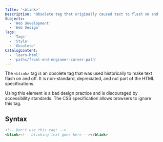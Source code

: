 ```yaml
---
Title: '<blink>'
Description: 'Obsolete tag that originally caused text to flash on and off. It is now deprecated and non-standard.'
Subjects:
  - 'Web Development'
  - 'Web Design'
Tags:
  - 'Tags'
  - 'Style'
  - 'Obsolete'
CatalogContent:
  - 'learn-html'
  - 'paths/front-end-engineer-career-path'
---
```


The `<blink>` tag is an obsolete tag that was used historically to make text flash on and off. It is non-standard, depreciated, and not part of the HTML specifications.

Using this element is a bad design practice and is discouraged by accessibility standards. The CSS specification allows browsers to ignore this tag.

## Syntax

```html
<!-- Don't use this tag! -->
<blink><!-- blinking text goes here --></blink>
```
